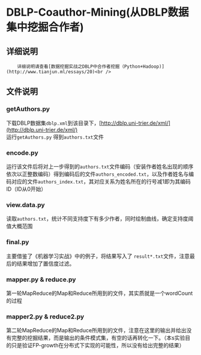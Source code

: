 DBLP-Coauthor-Mining(从DBLP数据集中挖掘合作者)
=============
详细说明
-------------
		详细说明请查看[数据挖掘实战之DBLP中合作者挖掘（Python+Hadoop)](http://www.tianjun.ml/essays/20)<br />

文件说明
-------------
### getAuthors.py
下载DBLP数据集``dblp.xml``到该目录下，[http://dblp.uni-trier.de/xml/](http://dblp.uni-trier.de/xml/)<br />运行``getAuthors.py`` 得到``authors.txt``文件
### encode.py
运行该文件后将对上一步得到的``authors.txt``文件编码（安装作者姓名出现的顺序依次以正整数编码）得到编码后的文件``authors_encoded.txt``，以及作者姓名与编码对应的文件``authors_index.txt``，其对应关系为姓名所在的行号减1即为其编码ID（ID从0开始）
### view.data.py
读取``authors.txt``，统计不同支持度下有多少作者，同时绘制曲线，确定支持度阈值大概范围
### final.py
主要借鉴了《机器学习实战》中的例子，将结果写入了 ``result*.txt``文件，注意最后的结果增加了置信度过滤。
### mapper.py & reduce.py
第一轮MapReduce的Map和Reduce所用到的文件，其实质就是一个wordCount的过程
### mapper2.py & reduce2.py
第二轮MapReduce的Map和Reduce所用到的文件，注意在这里的输出并给出没有完整的挖掘结果，而是输出的条件模式集，有空的话再转化一下。（本s实验目的只是验证FP-growth在分布式下实现的可能性，所以没有给出完整的结果）

